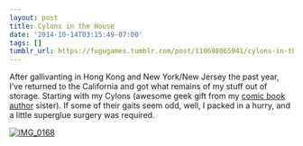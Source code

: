 ```yaml
---
layout: post
title: Cylons in the House
date: '2014-10-14T03:15:49-07:00'
tags: []
tumblr_url: https://fugugames.tumblr.com/post/110698065941/cylons-in-the-house
---
```

After gallivanting in Hong Kong and New York/New Jersey the past year, I’ve returned to the California and got what remains of my stuff out of storage. Starting with my Cylons (awesome geek gift from my [comic book author](http://amychu.com/) sister). If some of their gaits seem odd, well, I packed in a hurry, and a little superglue surgery was required.

[![IMG_0168](http://itshardtofondlepenguins.com/wp-content/uploads/2014/10/IMG_0168.jpg)](http://itshardtofondlepenguins.com/wp-content/uploads/2014/10/IMG_0168.jpg)

